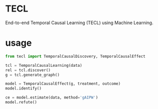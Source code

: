 # TECL

End-to-end Temporal Causal Learning (TECL) using Machine Learning.



# usage

```python
from tecl import TemporalCausalDiscovery, TemporalCausalEffect

tcl = TemporalCausalLearning(data)
rel = tcl.discover()
g = tcl.generate_graph()

model = TemporalCausalEffect(g, treatment, outcome)
model.identify()

ce = model.estimate(data, method='gAIPW')
model.refute()
```